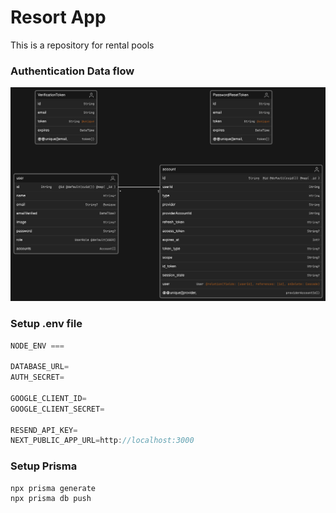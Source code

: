 # Resort App

This is a repository for rental pools

### Authentication Data flow

![image](./public/authdataflow.png)

### Setup .env file

```js
NODE_ENV ===

DATABASE_URL=
AUTH_SECRET=

GOOGLE_CLIENT_ID=
GOOGLE_CLIENT_SECRET=

RESEND_API_KEY=
NEXT_PUBLIC_APP_URL=http://localhost:3000
```

### Setup Prisma

```shell
npx prisma generate
npx prisma db push
```
